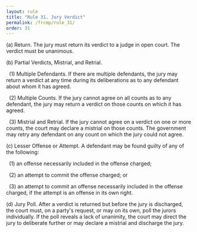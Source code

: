 ```yaml
---
layout: rule
title: "Rule 31. Jury Verdict"
permalink: /frcmp/rule_31/
order: 31
---
```


(a) Return. The jury must return its verdict to a judge in open court. The verdict must be unanimous.


(b) Partial Verdicts, Mistrial, and Retrial.


&nbsp;&nbsp;(1) Multiple Defendants. If there are multiple defendants, the jury may return a verdict at any time during its deliberations as to any defendant about whom it has agreed.


&nbsp;&nbsp;(2) Multiple Counts. If the jury cannot agree on all counts as to any defendant, the jury may return a verdict on those counts on which it has agreed.


&nbsp;&nbsp;(3) Mistrial and Retrial. If the jury cannot agree on a verdict on one or more counts, the court may declare a mistrial on those counts. The government may retry any defendant on any count on which the jury could not agree.


(c) Lesser Offense or Attempt. A defendant may be found guilty of any of the following:


&nbsp;&nbsp;(1) an offense necessarily included in the offense charged;


&nbsp;&nbsp;(2) an attempt to commit the offense charged; or


&nbsp;&nbsp;(3) an attempt to commit an offense necessarily included in the offense charged, if the attempt is an offense in its own right.


(d) Jury Poll. After a verdict is returned but before the jury is discharged, the court must, on a party's request, or may on its own, poll the jurors individually. If the poll reveals a lack of unanimity, the court may direct the jury to deliberate further or may declare a mistrial and discharge the jury.
